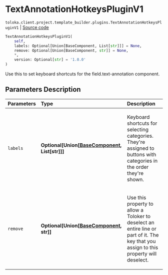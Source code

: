 # TextAnnotationHotkeysPluginV1
`toloka.client.project.template_builder.plugins.TextAnnotationHotkeysPluginV1` | [Source code](https://github.com/Toloka/toloka-kit/blob/v1.1.2/src/client/project/template_builder/plugins.py#L65)

```python
TextAnnotationHotkeysPluginV1(
    self,
    labels: Optional[Union[BaseComponent, List[str]]] = None,
    remove: Optional[Union[BaseComponent, str]] = None,
    *,
    version: Optional[str] = '1.0.0'
)
```

Use this to set keyboard shortcuts for the field.text-annotation component.

## Parameters Description

| Parameters | Type | Description |
| :----------| :----| :-----------|
`labels`|**Optional\[Union\[[BaseComponent](toloka.client.project.template_builder.base.BaseComponent.md), List\[str\]\]\]**|<p>Keyboard shortcuts for selecting categories. They&#x27;re assigned to buttons with categories in the order they&#x27;re shown.</p>
`remove`|**Optional\[Union\[[BaseComponent](toloka.client.project.template_builder.base.BaseComponent.md), str\]\]**|<p>Use this property to allow a Toloker to deselect an entire line or part of it. The key that you assign to this property will deselect.</p>
